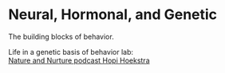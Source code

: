 # Neural, Hormonal, and Genetic

The building blocks of behavior.

Life in a genetic basis of behavior lab:  
[Nature and Nurture podcast Hopi Hoekstra](https://soundcloud.com/nnpodcast/ep11-social-behavior-of-rodents-with-dr-hopi-hoekstra)
